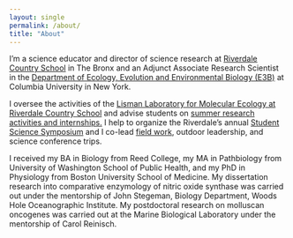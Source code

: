 ```yaml
---
layout: single
permalink: /about/
title: "About"
---
```


I’m a science educator and director of science research at [Riverdale Country School](https://www.riverdale.edu/) in The Bronx and an Adjunct Associate Research Scientist in the [Department of Ecology, Evolution and Environmental Biology (E3B)](http://e3b.columbia.edu/faculty/rachel-cox/) at Columbia University in New York.

I oversee the activities of the [Lisman Laboratory for Molecular Ecology at Riverdale Country School](https://www.riverdale.edu/2015/09/08/summer-science-research/) and advise students on [summer research activities and internships.](https://www.rockefeller.edu/outreach/lab-initiative/summer-science/highschoolapp/
) I help to organize the Riverdale’s annual [Student Science Symposium](https://www.riverdale.edu/events/science-symposium/) and I co-lead [field work](https://inspirationlab.org/story/7247), outdoor leadership, and science conference trips.    

I received my BA in Biology from Reed College, my MA in Pathbiology from University of Washington School of Public Health, and my PhD in Physiology from Boston University School of Medicine. My dissertation research into comparative enzymology of nitric oxide synthase was carried out under the mentorship of John Stegeman, Biology Department, Woods Hole Oceanographic Institute. My postdoctoral research on molluscan oncogenes was carried out at the Marine Biological Laboratory under the mentorship of Carol Reinisch.
